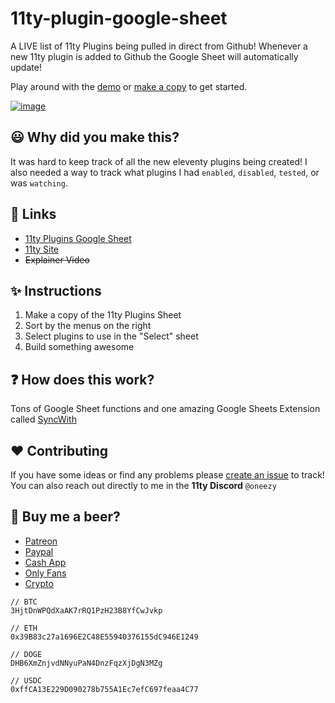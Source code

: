 # 11ty-plugin-google-sheet
A LIVE list of 11ty Plugins being pulled in direct from Github! Whenever a new 11ty plugin is added to Github the Google Sheet will automatically update!

Play around with the [demo](https://rebrand.ly/11ty-plugins) or [make a copy](https://rebrand.ly/11ty-plugins-copy) to get started.

[![image](https://user-images.githubusercontent.com/7369575/142503248-277c9671-8443-46bf-9c3f-6039b96fc973.png)](https://rebrand.ly/11ty-plugins)

## 😃 Why did you make this?
It was hard to keep track of all the new eleventy plugins being created! I also needed a way to track what plugins I had `enabled`, `disabled`, `tested`, or was `watching`.
## 🚀 Links
- [11ty Plugins Google Sheet](https://rebrand.ly/11ty-plugins)
- [11ty Site](https://www.11ty.dev/)
- ~~Explainer Video~~
## ✨ Instructions
1. Make a copy of the 11ty Plugins Sheet
2. Sort by the menus on the right
3. Select plugins to use in the "Select" sheet
4. Build something awesome

## ❓ How does this work?
Tons of Google Sheet functions and one amazing Google Sheets Extension called [SyncWith](https://syncwith.com/) 

## ❤️️ Contributing
If you have some ideas or find any problems please [create an issue](https://github.com/oneezy/eleventy-plugin-google-sheet/issues) to track! You can also reach out directly to me in the **11ty Discord** `@oneezy`

## 🍺 Buy me a beer?
- [Patreon](https://www.patreon.com/oneezy)	
- [Paypal](https://www.paypal.me/oneezy)
- [Cash App](https://cash.app/$oneeezy)
- [Only Fans](https://www.youtube.com/watch?v=xvFZjo5PgG0)
- [Crypto](https://www.coinbase.com/join/oneill_1u)


```
// BTC
3HjtDnWPQdXaAK7rRQ1PzH23B8YfCwJvkp

// ETH 
0x39B83c27a1696E2C48E55940376155dC946E1249

// DOGE 
DHB6XmZnjvdNNyuPaN4DnzFqzXjDgN3MZg

// USDC 
0xffCA13E229D090278b755A1Ec7efC697feaa4C77
```
